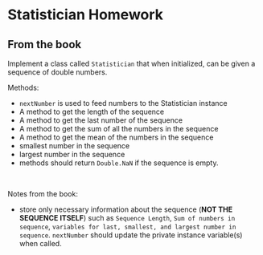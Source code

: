 # Statistician Homework

## From the book

Implement a class called `Statistician` that when initialized, can be given a sequence of double numbers.

Methods:

- `nextNumber` is used to feed numbers to the Statistician instance
- A method to get the length of the sequence
- A method to get the last number of the sequence
- A method to get the sum of all the numbers in the sequence
- A method to get the mean of the numbers in the sequence
- smallest number in the sequence
- largest number in the sequence
- methods should return `Double.NaN` if the sequence is empty.

<br>

Notes from the book:

- store only necessary information about the sequence (**NOT THE SEQUENCE ITSELF**) such as `Sequence Length`, `Sum of numbers in sequence`, `variables for last, smallest, and largest number in sequence`. `nextNumber` should update the private instance variable(s) when called.

